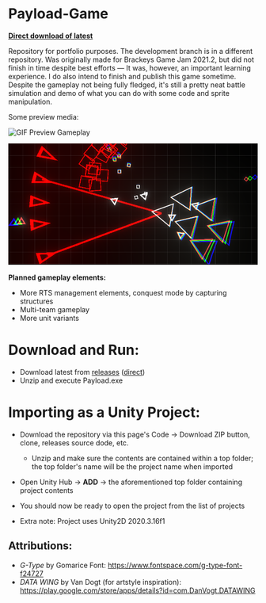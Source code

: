 # Payload-Game

[**Direct download of latest**](https://github.com/BluSharpie/Payload-Game-preview/releases/download/demo/MiniRTS_Build_0.1.0.zip)

Repository for portfolio purposes. The development branch is in a different repository. Was originally made for Brackeys Game Jam 2021.2, but did not finish in time despite best efforts — It was, however, an important learning experience. I do also intend to finish and publish this game sometime. Despite the gameplay not being fully fledged, it's still a pretty neat battle simulation and demo of what you can do with some code and sprite manipulation.

Some preview media:

![GIF Preview Gameplay](https://github.com/BluSharpie/Payload-Game-preview/blob/main/PreviewMedia/ezgif.com-gif-maker.gif)

![Banner](https://github.com/BluSharpie/Payload-Game-preview/blob/main/PreviewMedia/2021-08-29%2005_43_42-Window.png)

**Planned gameplay elements:**
- More RTS management elements, conquest mode by capturing structures 
- Multi-team gameplay
- More unit variants

# Download and Run:
* Download latest from [releases](https://github.com/BluSharpie/Payload-Game-preview/releases) ([direct](https://github.com/BluSharpie/Payload-Game-preview/releases/download/demo/MiniRTS_Build_0.1.0.zip))
* Unzip and execute Payload.exe

# Importing as a Unity Project:
* Download the repository via this page's Code -> Download ZIP button, clone, releases source dode, etc. 
  * Unzip and make sure the contents are contained within a top folder; the top folder's name will be the project name when imported
* Open Unity Hub -> **ADD** -> the aforementioned top folder containing project contents
* You should now be ready to open the project from the list of projects

* Extra note: Project uses Unity2D 2020.3.16f1

## Attributions:
* *G-Type* by Gomarice Font: https://www.fontspace.com/g-type-font-f24727
* *DATA WING* by Van Dogt (for artstyle inspiration): https://play.google.com/store/apps/details?id=com.DanVogt.DATAWING
